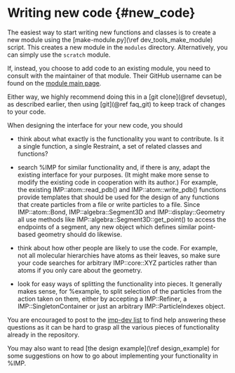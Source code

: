 Writing new code {#new_code}
================

The easiest way to start writing new functions and classes is to
create a new module using the [make-module.py](\ref dev_tools_make_module)
script.  This creates a new module in the `modules` directory. Alternatively,
you can simply use the `scratch` module.

If, instead, you choose to add code to an existing module, you need to
consult with the maintainer of that module. Their GitHub username
can be found on the [module main page](../ref/namespaces.html).

Either way, we highly recommend doing this in a [git clone](@ref devsetup),
as described earlier, then using [git](@ref faq_git) to keep track of
changes to your code.

When designing the interface for your new code, you should

- think about what exactly is the functionality you want to contribute. Is
  it a single function, a single Restraint, a set of related classes
  and functions?

- search %IMP for similar functionality and, if there is any, adapt
  the existing interface for your purposes. (It might make more sense to
  modify the existing code in cooperation with its author.) For example,
  the existing
  IMP::atom::read_pdb() and IMP::atom::write_pdb() functions provide
  templates that should be used for the design of any functions that
  create particles from a file or write particles to a file. Since
  IMP::atom::Bond, IMP::algebra::Segment3D and
  IMP::display::Geometry all use methods like
  IMP::algebra::Segment3D::get_point() to access the
  endpoints of a segment, any new object which defines similar
  point-based geometry should do likewise.

- think about how other people are likely to use the code. For
  example, not all molecular hierarchies have atoms as their leaves,
  so make sure your code searches for arbitrary
  IMP::core::XYZ particles rather than atoms if you only care
  about the geometry.

- look for easy ways of splitting the functionality into pieces. It
  generally makes sense, for %example, to split selection of the
  particles from the action taken on them, either by accepting a
  IMP::Refiner, a IMP::SingletonContainer or just an arbitrary
  IMP::ParticleIndexes object.

You are encouraged to post to the
[imp-dev list](http://integrativemodeling.org/contact.html) to find help
answering these questions as it can be hard to grasp all the various
pieces of functionality already in the repository.

You may also want to read [the design example](\ref design_example) for
some suggestions on how to go about implementing your functionality
in %IMP.
